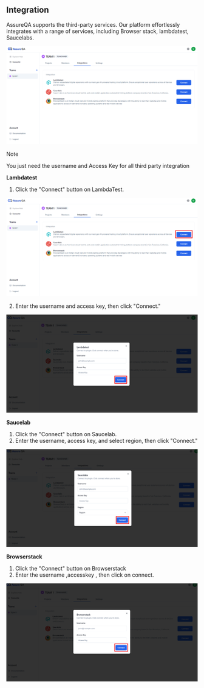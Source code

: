 ## Integration

AssureQA supports the third-party services. Our platform effortlessly integrates with a range of services, including  Browser stack, lambdatest, Saucelabs.

![q1](/1.1%20Teams/TeamImages/q1.png)

> [!Note]  
> You just need the username and Access Key for all third party integration 

**Lambdatest**

1. Click the "Connect" button on LambdaTest.

![q2](/1.1%20Teams/TeamImages/q2.png)

2. Enter the username and access key, then click "Connect."

![q3](/1.1%20Teams/TeamImages/q3.png)

**Saucelab**
1. Click the "Connect" button on Saucelab.
2. Enter the username, access key, and select region, then click "Connect."

![q4](/1.1%20Teams/TeamImages/q4.png)

**Browserstack** 
1.  Click the "Connect" button on Browserstack
2.  Enter the username ,accesskey , then click on connect. 

![q5](/1.1%20Teams/TeamImages/q5.png)
